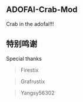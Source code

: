 ## ADOFAI-Crab-Mod

Crab in the adofai!!!

## 特别鸣谢

Special thanks

> Firestix

> Grafrustix

> Yangsy56302
